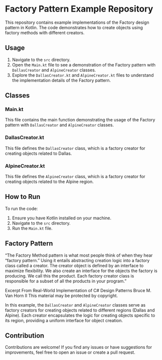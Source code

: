 # Factory Pattern Example Repository

This repository contains example implementations of the Factory design pattern in Kotlin. The code demonstrates how to create objects using factory methods with different creators.

## Usage

1. Navigate to the `src` directory.
2. Open the `Main.kt` file to see a demonstration of the Factory pattern with `DallasCreator` and `AlpineCreator` classes.
3. Explore the `DallasCreator.kt` and `AlpineCreator.kt` files to understand the implementation details of the Factory pattern.

## Classes

### Main.kt

This file contains the main function demonstrating the usage of the Factory pattern with `DallasCreator` and `AlpineCreator` classes.

### DallasCreator.kt

This file defines the `DallasCreator` class, which is a factory creator for creating objects related to Dallas.

### AlpineCreator.kt

This file defines the `AlpineCreator` class, which is a factory creator for creating objects related to the Alpine region.

## How to Run

To run the code:

1. Ensure you have Kotlin installed on your machine.
2. Navigate to the `src` directory.
3. Run the `Main.kt` file.

## Factory Pattern

“The Factory Method pattern is what most people think of when they hear “factory pattern.” Using it entails abstracting creation logic into a factory class called a creator. The creator object is defined by an interface to maximize flexibility. We also create an interface for the objects the factory is producing. We call this the product. Each factory creator class is responsible for a subset of all the products in your program.”

Excerpt From
Real-World Implementation of C# Design Patterns
Bruce M. Van Horn II
This material may be protected by copyright.

In this example, the `DallasCreator` and `AlpineCreator` classes serve as factory creators for creating objects related to different regions (Dallas and Alpine). Each creator encapsulates the logic for creating objects specific to its region, providing a uniform interface for object creation.

## Contribution

Contributions are welcome! If you find any issues or have suggestions for improvements, feel free to open an issue or create a pull request.
